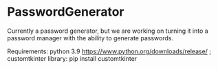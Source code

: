 # PasswordGenerator
Currently a password generator, but we are working on turning it into a password manager with the ability to generate passwords.

Requirements:
  python 3.9
    https://www.python.org/downloads/release/
  ; customtkinter library:
    pip install customtkinter
  

